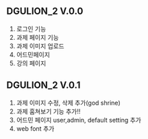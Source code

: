 ## DGULION_2 V.0.0
1. 로그인 기능
2. 과제 페이지 기능
3. 과제 이미지 업로드
4. 어드민페이지
5. 강의 페이지

## DGULION_2 V.0.1
1. 과제 이미지 수정, 삭제 추가(god shrine)
2. 과제 훔쳐보기 기능 추가!!
3. 어드민 페이지 user,admin, default setting 추가
4. web font 추가